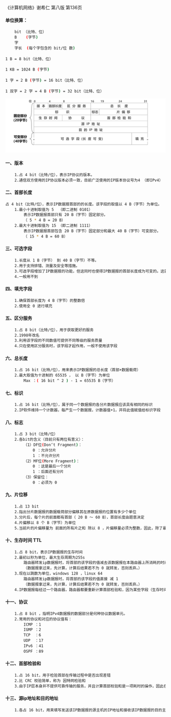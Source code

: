 《计算机网络》谢希仁  第八版  第136页
#### 单位换算：

```bash
	bit （比特、位）
	B    (字节)
	字
	字长  (每个字包含的 bit/位 数)

1 B = 8 bit（比特、位）

1 KB = 1024 B (字节)

1 字 = 2 B (字节) = 16 bit（比特、位）

1 双字 = 2 字 = 4 B (字节) = 32 bit（比特、位）

```

![截屏2024-11-16 15.51.46](pic/截屏2024-11-16%2015.51.46.png)
#### 一、版本
```bash
	1.占 4 bit（比特/位），表示IP协议的版本。
	2.通信双方使用的IP协议版本必须一致，目前广泛使用的IP版本协议号为4 （即IPv4）
```

#### 二、首部长度
```bash
占 4 bit（比特/位），表示IP数据报首部的的长度。该字段的取值以 4 B（字节）为单位。
	1.最小十进制取值为 5  （即二进制 0101）
		表示IP数据报首部只有 20 B（字节）固定部分。
		（ 5 * 4 B = 20 B）
	2.最大十进制取值为 15 （即二进制 1111）
		表示IP数据报首部包含 20 B（字节）固定部分和最大 40 B（字节）可变部分。
		（ 15 * 4 B = 60 B）
```

#### 三、可选字段
```bash
	1.长度从 1 B（字节） 到 40 B（字节）不等。
	2.用于支持排错、测量及安全等措施。
	3.可选字段增加了IP数据报的功能，但这同时也使得IP数据报的首部长度成为可变的。这就增加了每一个路由器处理IP数据报的开销。实际上可选字段很少被使用。
	4.一般用不到
```

#### 四、填充字段
```bash
	1.确保首部长度为 4 B（字节）的整数倍
	2.使用全 0 进行填充
```

#### 五、区分服务
```bash
	1.占 8 bit（比特/位），用于获取更好的服务
	2.1998年改名
	3.利用该字段的不同数值可提供不同等级的服务质量
	4.只在使用区分服务时，该字段才起作用，一般不使用该字段
```

#### 六、总长度
```bash
	1.占 16 bit（比特/位），用来表示IP数据报的总长度（首部+数据载荷）
	2.最大取值为十进制的 65535 ， 以 B（字节）为单位
		Max ：( 16 bit ^ 2 ) - 1 = 65535 B（字节）
```

#### 七、标识
```bash
	1.占 16 bit（比特/位），属于同一个数据报的各分片数据报应该具有相同的标识
	2.IP软件维持一个计数器，每产生一个数据报，计数器值+1，并将此值赋值给标识字段
```

#### 八、标志
```bash
	1.占 3 bit（比特/位）
	2.各bit的含义（目前只有两位有意义）：
		（1）DF位(Don‘t Fragment)：
			0 ：允许分片
			1 ：不允许分片
		（2）MF位(More Fragment)：
			0 ：这是最后一个分片
			1 ：后面还有分片
		（3）保留位：
			0 ：必须为 0
```

#### 九、片位移
```bash
	1.占 13 bit
	2.指出分片数据报的数据载荷部分偏移其在原数据报的位置有多少个单位
	3.分片后，每个片的前面都有首部（ 20 B ～ 60 B），首部长度由题意决定
	4.片偏移以 8 个 B（字节）为单位 
	5.当前片的片偏移量为 前面的所有片之和 除以 8 ，片偏移量必须为整数，因此，除了最后一个片允许不被8整除，其他的每个片的长度必须能被8整数
```

#### 十、生存时间 TTL
```bash
	1.占 8 bit，表示IP数据报的生存时间
	2.最初以秒为单位，最大生存周期为255s
		路由器转发ip数据报时，将首部的该字段的值减去该数据报在本路由器上所消耗的时间
		（数据报拿过来，先计算，计算后结果若不为 0 就转发，否则丢弃。）
	3.现在以跳数为单位，windows 128 ，linux 64
		路由器转发ip数据报时，将首部的该字段的值直接 减 1 
		（数据报拿过来，先计算，计算后结果若不为 0 就转发，否则丢弃。）
	4.IP数据报每经过一个路由器，路由器都要重新计算首部检验和，因为某些字段（生存时间、标志、片偏移等）的取值可能会发生变化
```

#### 十一、协议
```bash
	1.占 8 bit ，指明IPv4数据报的数据部分是何种协议数据单元。
	2.常用的协议和对应的协议值有：
		ICMP ：1
		IGMP ：2
		TCP  ：6
		UDP  ：17
		IPv6 ：41
		OSPF ：89
```

#### 十二、首部检验和
```bash
	1.占 16 bit，用于检验首部在传输过程中是否出现差错
	2.比 CRC 校验简单，称为 因特网检验和
	3.由于IP层本身并不提供可靠传输的服务，并且计算首部校验和是一项耗时的操作，因此在IPv6中，路由器不在计算首部校验和，从而更快转发IP数据报
```

#### 十三、源ip地址和目的地址
```bash
	1.各占 16 bit，用来填写发送该IP数据报的源主机的IP地址和接收该IP数据报的目的主机的IP地址
```
